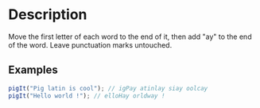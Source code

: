 # Description

Move the first letter of each word to the end of it, then add "ay" to the end of the word. Leave punctuation marks untouched.

## Examples

```javascript
pigIt("Pig latin is cool"); // igPay atinlay siay oolcay
pigIt("Hello world !"); // elloHay orldway !
```
